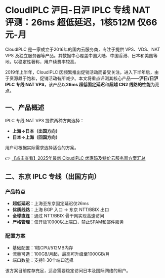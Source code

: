 # CloudIPLC 沪日-日沪 IPLC 专线 NAT 评测：26ms 超低延迟，1核512M 仅66元-月

CloudIPLC 是一家成立于2016年的国内云服务商，专注于提供 VPS、VDS、NAT VPS 及独立服务器等产品。其数据中心覆盖中国大陆、中国香港、日本和美国等地，以稳定性著称，用户续费率较高。

2019年上半年，CloudIPLC 因频繁推出促销活动而备受关注。进入下半年后，由于资源趋于饱和，促销活动有所减少。本文将重点评测其核心产品——**沪日/日沪 IPLC 专线 NAT VPS**，该产品以**26ms 超低固定延迟**和**超越 CN2 线路的性能**为亮点。

## 一、产品概述

IPLC 专线 NAT VPS 提供两种方向选择：
- **上海→日本（出国方向）**
- **日本→上海（回国方向）**

用户可根据实际需求选择适合的方案。

👉 [【点击查看】2025年最新 CloudIPLC 优惠码及特价云服务器方案汇总](https://bit.ly/cloudiplc)

## 二、东京 IPLC 专线（出国方向）

### 产品特点
- **超低延迟**：上海至东京固定延迟仅26ms
- **优质线路**：上海 BGP 入口 → 东京 NTT/BBIX 出口
- **全球直连**：通过 NTT/BBIX 骨干网实现高速访问
- **严格管理**：仅开放10000以上端口，禁止SPAM和邮件服务

### 配置方案
- 基础配置：1核CPU/512MB内存
- 流量可选：100GB/月起，最高可升级至1000GB/月
- 端口数量：支持1-30个端口选择

该方案目前库存充足，适合需要稳定访问日本及国际网络的用户。